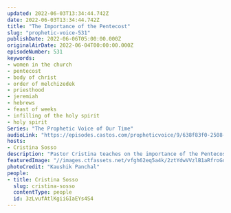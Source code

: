 ```yaml
---
updated: 2022-06-03T13:34:44.742Z
date: 2022-06-03T13:34:44.742Z
title: "The Importance of the Pentecost"
slug: "prophetic-voice-531"
publishDate: 2022-06-06T05:00:00.000Z
originalAirDate: 2022-06-04T00:00:00.000Z
episodeNumber: 531
keywords:
- women in the church
- pentecost
- body of christ
- order of melchizedek
- priesthood
- jeremiah
- hebrews
- feast of weeks
- infilling of the holy spirit
- holy spirit
Series: "The Prophetic Voice of Our Time"
audioLink: "https://episodes.castos.com/propheticvoice/9/638f83f0-2508-4a11-be6e-209a0e10a367/06-04-05-22-The-Prophetic-Voice-of-our-Time-mixdown-.mp3"
hosts:
- Cristina Sosso
description: "Pastor Cristina teaches on the importance of the Pentecost to us as Christians as well as the order of Melchizedek. We need to be filled with the Holy Spirit for the work God has called us to do, as well as make sure we are acting under the order of Melchizedek, and not working with any ulterior motives. The Pentecost is when Christians were first filled with the Holy Spirit, and brought to a level that they were never at before. God can use and work through anyone. Let us continue to do great things in His name, all for His glory."
featuredImage: "//images.ctfassets.net/vfgh62eq5a4k/2ztYdwVVzlB1aRfroGdzZu/c70cbd780fdb93970f47c5eba58b7ef6/kaushik-panchal-0juC5JIhPks-unsplash__1_.jpg"
photoCredit: "Kaushik Panchal"
people:
- title: Cristina Sosso
  slug: cristina-sosso
  contentType: people
  id: 3zLvufAtlKgiiGIaEYs4S4
---
```

